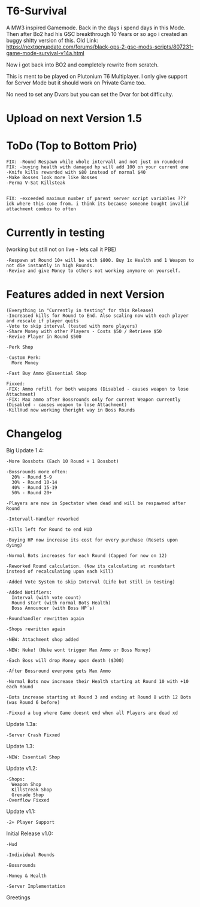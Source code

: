# T6-Survival
A MW3 inspired Gamemode. Back in the days i spend days in this Mode.
Then after Bo2 had his GSC breakthrough 10 Years or so ago i created an buggy shitty version of this.
Old Link: https://nextgenupdate.com/forums/black-ops-2-gsc-mods-scripts/807231-game-mode-survival-v14a.html

Now i got back into BO2 and completely rewrite from scratch.

This is ment to be played on Plutonium T6 Multiplayer.
I only give support for Server Mode but it should work on Private Game too.

No need to set any Dvars but you can set the Dvar for bot difficulty.

# Upload on next Version 1.5

# ToDo (Top to Bottom Prio)
```
FIX: -Round Respawn while whole intervall and not just on roundend
FIX: -buying health with damaged hp will add 100 on your current one
-Knife kills rewarded with $80 instead of normal $40
-Make Bosses look more like Bosses
-Perma V-Sat Killsteak


FIX: -exceeded maximum number of parent server script variables ??? idk where this come from. i think its because someone bought invalid attachment combos to often
```

# Currently in testing 
(working but still not on live - lets call it PBE)
```
-Respawn at Round 10+ will be with $800. Buy 1x Health and 1 Weapon to not die instantly in high Rounds.
-Revive and give Money to others not working anymore on yourself.
```

# Features added in next Version
```
(Everything in "Currently in testing" for this Release)
-Increased kills for Round to End. Also scaling now with each player and rescale if player quits
-Vote to skip interval (tested with more players)
-Share Money with other Players - Costs $50 / Retrieve $50
-Revive Player in Round $500

-Perk Shop

-Custom Perk:
  More Money

-Fast Buy Ammo @Essential Shop

Fixxed:
-FIX: Ammo refill for both weapons (Disabled - causes weapon to lose Attachment)
-FIX: Max ammo after Bossrounds only for current Weapon currently (Disabled - causes weapon to lose Attachment)
-KillHud now working theright way in Boss Rounds
```

# Changelog
Big Update 1.4:
```
-More Bossbots (Each 10 Round + 1 Bossbot)

-Bossrounds more often:
  20% - Round 5-9
  30% - Round 10-14
  40% - Round 15-19
  50% - Round 20+

-Players are now in Spectator when dead and will be respawned after Round

-Intervall-Handler reworked

-Kills left for Round to end HUD

-Buying HP now increase its cost for every purchase (Resets upon dying)

-Normal Bots increases for each Round (Capped for now on 12)

-Reworked Round calculation. (Now its calculating at roundstart instead of recalculating upon each kill)

-Added Vote System to skip Interval (Life but still in testing)

-Added Notifiers:
  Interval (with vote count)
  Round start (with normal Bots Health)
  Boss Announcer (with Boss HP´s)

-Roundhandler rewritten again

-Shops rewritten again

-NEW: Attachment shop added

-NEW: Nuke! (Nuke wont trigger Max Ammo or Boss Money)

-Each Boss will drop Money upon death ($300)

-After Bossround everyone gets Max Ammo

-Normal Bots now increase their Health starting at Round 10 with +10 each Round

-Bots increase starting at Round 3 and ending at Round 8 with 12 Bots (was Round 6 before)

-Fixxed a bug where Game doesnt end when all Players are dead xd
```
Update 1.3a:
```
-Server Crash Fixxed
```
Update 1.3:
```
-NEW: Essential Shop
```
Update v1.2:
```
-Shops:
  Weapon Shop
  Killstreak Shop
  Grenade Shop
-Overflow Fixxed
```
Update v1.1:
```
-2+ Player Support
```
Initial Release v1.0:
```
-Hud

-Individual Rounds

-Bossrounds

-Money & Health

-Server Implementation
```

Greetings
